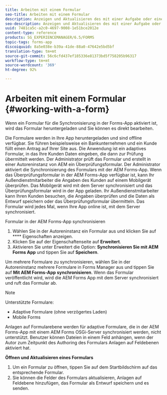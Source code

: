 ```yaml
---
title: Arbeiten mit einem Formular
seo-title: Arbeiten mit einem Formular
description: Anzeigen und Aktualisieren des mit einer Aufgabe oder einem Startpunkt in der AEM Forms-App verknüpften Formulars
seo-description: Anzeigen und Aktualisieren des mit einer Aufgabe oder einem Startpunkt in der AEM Forms-App verknüpften Formulars
uuid: 7481ca5c-a2c0-4697-9008-1e51bce2012e
content-type: reference
products: SG_EXPERIENCEMANAGER/6.5/FORMS
topic-tags: forms-app
discoiquuid: 8a5e038e-b39a-41de-88a0-47642e5bd5bf
translation-type: tm+mt
source-git-commit: 56c6cfd437ef185336e81373bd5f758205b96317
workflow-type: tm+mt
source-wordcount: '369'
ht-degree: 92%

---
```



# Arbeiten mit einem Formular {#working-with-a-form}

Wenn ein Formular für die Synchronisierung in der Forms-App aktiviert ist, wird das Formular heruntergeladen und Sie können es direkt bearbeiten.

Die Formulare werden in Ihre App heruntergeladen und sind offline verfügbar. Sie führen beispielsweise ein Bankunternehmen und ein Kunde füllt einen Antrag auf Ihrer Site aus. Die Anwendung ist ein adaptives Formular, in das Ihre Kunden Daten eingeben, die dann zur Prüfung übermittelt werden. Der Administrator prüft das Formular und erstellt in einer Autoreninstanz von AEM ein Überprüfungsformular. Der Administrator aktiviert die Synchronisierung des Formulars mit der AEM Forms-App. Wenn das Überprüfungsformular in der AEM Forms-App verfügbar ist, kann Ihr Außendienstmitarbeiter die Angaben des Kunden auf einem Mobilgerät überprüfen. Das Mobilgerät wird mit dem Server synchronisiert und das Überprüfungsformular wird in der App geladen. Ihr Außendienstmitarbeiter kann Ihren Kunden besuchen, die Angaben überprüfen und die Daten als Entwurf speichern oder das Überprüfungsformular übermitteln. Das Formular wird jedes Mal, wenn Ihre App online ist, mit dem Server synchronisiert.

Formular in der AEM Forms-App synchronisieren

1. Wählen Sie in der Autoreninstanz ein Formular aus und klicken Sie auf **** Eigenschaften anzeigen.
1. Klicken Sie auf der Eigenschaftenseite auf **Erweitert**.
1. Aktivieren Sie unter Erweitert die Option: **Synchronisieren Sie mit AEM Forms App** und tippen Sie auf **Speichern**.

Um mehrere Formulare zu synchronisieren, wählen Sie in der Autoreninstanz mehrere Formulare in Forms Manager aus und tippen Sie auf **Mit AEM Forms-App synchronisieren**. Wenn das Formular veröffentlicht wird, wird die AEM Forms App mit dem Server synchronisiert und ruft das Formular ab.

>[!NOTE]
>
>Unterstützte Formulare:
>
>* Adaptive Formulare (ohne verzögertes Laden)
>* Mobile Forms

>
>
Anlagen auf Formularebene werden für adaptive Formulare, die in der AEM Forms-App mit einem AEM Forms OSGi-Server synchronisiert werden, nicht unterstützt. Benutzer können Dateien in einem Feld anhängen, wenn der Autor zum Zeitpunkt des Authoring des Formulars Anlagen auf Feldebenen aktiviert hat.

**Öffnen und Aktualisieren eines Formulars**

1. Um ein Formular zu öffnen, tippen Sie auf dem Startbildschirm auf das entsprechende Formular.
1. Sie können die Felder des Formulars aktualisieren, Anlagen auf Feldebene hinzufügen, das Formular als Entwurf speichern und es senden.
